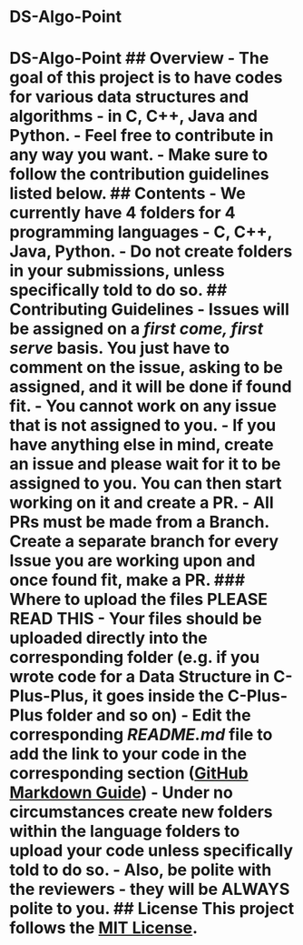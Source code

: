 # DS-Algo-Point
# DS-Algo-Point  ## Overview  - The goal of this project is to have codes for various data structures and algorithms - in C, C++, Java and Python.  - Feel free to contribute in any way you want. - Make sure to follow the contribution guidelines listed below.  ## Contents  - We currently have 4 folders for 4 programming languages - C, C++, Java, Python. - **Do not create folders in your submissions, unless specifically told to do so.**  ## Contributing Guidelines  - Issues will be assigned on a _first come, first serve_ basis. You just have to comment on the issue, asking to be assigned, and it will be done if found fit. - You cannot work on any issue that is not assigned to you. - If you have anything else in mind, create an issue and please wait for it to be assigned to you. You can then start working on it and create a PR. - All PRs must be made from a Branch. Create a separate branch for every Issue you are working upon and once found fit, make a PR.  ### Where to upload the files  **PLEASE READ THIS**  - Your files should be uploaded directly into the corresponding folder (e.g. if you wrote code for a Data Structure in C-Plus-Plus, it goes inside the C-Plus-Plus folder and so on) - Edit the corresponding _README.md_ file to **add the link to your code in the corresponding section** ([GitHub Markdown Guide](https://guides.github.com/features/mastering-markdown/)) - **Under no circumstances create new folders within the language folders to upload your code unless specifically told to do so**. - Also, be polite with the reviewers - they will be ALWAYS polite to you.  ## License  This project follows the [MIT License](/LICENSE).
